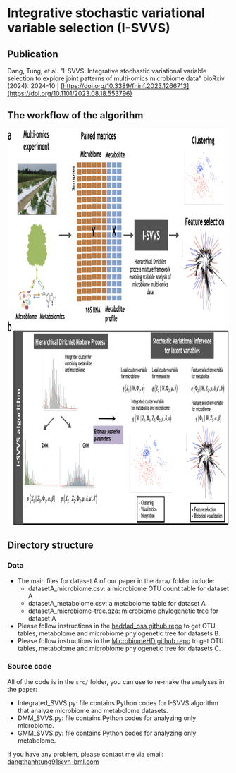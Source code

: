 # Integrative stochastic variational variable selection (I-SVVS)

## Publication
Dang, Tung, et al. "I-SVVS: Integrative stochastic variational variable selection to explore joint patterns of multi-omics microbiome data" bioRxiv (2024): 2024-10 | [https://doi.org/10.3389/fninf.2023.1266713](https://doi.org/10.1101/2023.08.18.553796)


## The workflow of the algorithm

<img src="I-SVVS_algorithm.png" width="1000" height="900">

## Directory structure

### Data

- The main files for dataset A of our paper in the ```data/``` folder include: 
    - datasetA_microbiome.csv: a microbiome OTU count table for dataset A 
    - datasetA_metabolome.csv: a metabolome table for dataset A 
    - datasetA_microbiome-tree.qza: microbiome phylogenetic tree for dataset A
- Please follow instructions in the [haddad_osa github repo](https://github.com/knightlab-analyses/haddad_osa/) to get OTU tables, metabolome and microbiome phylogenetic tree for datasets B. 
- Please follow instructions in the [MicrobiomeHD github repo](https://github.com/cduvallet/microbiomeHD) to get OTU tables, metabolome and microbiome phylogenetic tree for datasets C. 

### Source code

All of the code is in the ```src/``` folder, you can use to re-make the analyses in the paper:

- Integrated_SVVS.py: file contains Python codes for I-SVVS algorithm that analyze microbiome and metabolome datasets.
- DMM_SVVS.py: file contains Python codes for analyzing only microbiome.
- GMM_SVVS.py: file contains Python codes for analyzing only metabolome.

If you have any problem, please contact me via email: dangthanhtung91@vn-bml.com  
